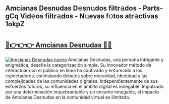 ## Amcianas Desnudas D𝚎sn𝚞dos filtr𝚊dos - Parts-gCq Vid𝚎os filtr𝚊dos - N𝚞evas f𝚘tos atr𝚊ctivas 1okpZ

# <h2><a href="http://mb3gib0.tromn.icu/?c=Amcianas+Desnudas">🔗👉👉👉 Amcianas Desnudas 🔗🔗</a></h2>

[![Amcianas Desnudas nuevo](https://i.imgur.com/pEAQMta.gif)](http://mb3gib0.tromn.icu/?c=Amcianas+Desnudas)
Amcianas Desnudas, una persona intrigante y enigmática, desafía la categorización simple. Su innovador método de interactuar con el público en línea ha cautivado y enfurecido a los espectadores, estimulando debates sobre moralidad, identidad y las complejidades de las comunidades digitales. Independientemente de sus esfuerzos futuros, su influencia en el ámbito digital es innegable. Impulsado por una determinación inquebrantable y un encanto innegable, el impacto de Amcianas Desnudas en la comunidad virtual es ilimitado.
